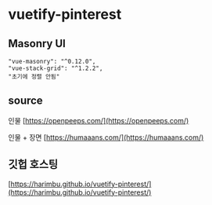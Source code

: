# vuetify-pinterest

## Masonry UI

```
"vue-masonry": "^0.12.0",
"vue-stack-grid": "^1.2.2",
"초기에 정렬 안됨"
```

## source

인물 [https://openpeeps.com/](https://openpeeps.com/)

인물 + 장면 [https://humaaans.com/](https://humaaans.com/)

## 깃헙 호스팅

[https://harimbu.github.io/vuetify-pinterest/](https://harimbu.github.io/vuetify-pinterest/)
